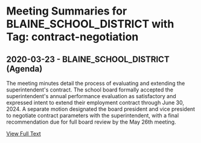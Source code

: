 # Meeting Summaries for BLAINE_SCHOOL_DISTRICT with Tag: contract-negotiation

## 2020-03-23 - BLAINE_SCHOOL_DISTRICT (Agenda)

The meeting minutes detail the process of evaluating and extending the superintendent's contract. The school board formally accepted the superintendent's annual performance evaluation as satisfactory and expressed intent to extend their employment contract through June 30, 2024. A separate motion designated the board president and vice president to negotiate contract parameters with the superintendent, with a final recommendation due for full board review by the May 26th meeting.

[View Full Text](https://raw.githubusercontent.com/VoronoiPerspectives/WashingtonStateSchoolBoardExplorer/refs/heads/main/data/countries/usa/states/wa/counties/whatcom/school_boards/blaine_school_district/2020/2020-03-23-agenda.txt)

